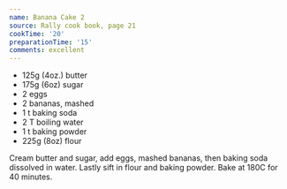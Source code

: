 ```yaml
---
name: Banana Cake 2
source: Rally cook book, page 21
cookTime: '20'
preparationTime: '15'
comments: excellent
---
```


* 125g (4oz.) butter
* 175g (6oz) sugar
* 2 eggs
* 2 bananas, mashed
* 1 t baking soda
* 2 T boiling water
* 1 t baking powder
* 225g (8oz) flour

Cream butter and sugar, add eggs, mashed bananas, then baking soda dissolved in water.  Lastly sift in flour and baking powder.  Bake at 180C for 40 minutes.

